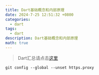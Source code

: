 ```yaml
---
title: Dart基础概念和内部原理
date: 2024-7-25 12:51:32 +0800
categories:
  - dart
tags:
  - dart
description: Dart基础概念和内部原理
math: true
---
```

> Dart汇总请点击[这里](https://rd-wang.github.io/posts/Dart基础概念和内部原理/)
```
git config --global --unset https.proxy
```